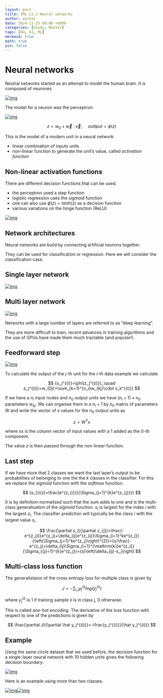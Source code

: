 ```yaml
---
layout: post
title: IML L5.1 Neural networks
author: wichai
date: 2024-11-25 09:00 +0000 
categories: [Study, Master]
tags: [DU, AI, ML]
mermaid: true
math: true
pin: false
---
```


# Neural networks

Neutral networks started as an attempt to model the human brain. It is composed of neurones

[![img](https://miscada-ml-2324.notes.dmaitre.phyip3.dur.ac.uk/assets/lecture-5-neural-networks/neural-networks_files/neuron.png)](https://miscada-ml-2324.notes.dmaitre.phyip3.dur.ac.uk/assets/lecture-5-neural-networks/neural-networks_files/neuron.png)

The model for a neuron was the perceptron:

[![img](https://miscada-ml-2324.notes.dmaitre.phyip3.dur.ac.uk/assets/lecture-5-neural-networks/neural-networks_files/perceptron.png)](https://miscada-ml-2324.notes.dmaitre.phyip3.dur.ac.uk/assets/lecture-5-neural-networks/neural-networks_files/perceptron.png)


$$
z = w_0 + \vec w \cdot \vec x; \ \ \ \ \ outtput = \phi(z)
$$


This is the model of a modern unit in a neural network:

- linear combination of inputs units
- non-linear function to generate the unit’s value, called *activation function*

## Non-linear activation functions

There are different decision functions that can be used.

- the perceptron used a step function
- logistic regression uses the sigmoid function
- one can also use $\phi(z) = tanh(z)$ as a decision function
- various variations on the hinge function (ReLU)

[![img](https://miscada-ml-2324.notes.dmaitre.phyip3.dur.ac.uk/assets/lecture-5-neural-networks/neural-networks_files/decision.png)](https://miscada-ml-2324.notes.dmaitre.phyip3.dur.ac.uk/assets/lecture-5-neural-networks/neural-networks_files/decision.png)

## Network architectures

Neural networks are build by connecting artificial neurons together.

They can be used for classification or regression. Here we will consider the classification case.

## Single layer network

[![img](https://miscada-ml-2324.notes.dmaitre.phyip3.dur.ac.uk/assets/lecture-5-neural-networks/neural-networks_files/onelayer.png)](https://miscada-ml-2324.notes.dmaitre.phyip3.dur.ac.uk/assets/lecture-5-neural-networks/neural-networks_files/onelayer.png)

## Multi layer network

[![img](https://miscada-ml-2324.notes.dmaitre.phyip3.dur.ac.uk/assets/lecture-5-neural-networks/neural-networks_files/multilayer.png)](https://miscada-ml-2324.notes.dmaitre.phyip3.dur.ac.uk/assets/lecture-5-neural-networks/neural-networks_files/multilayer.png)

Networks with a large number of layers are referred to as “deep learning”.

They are more difficult to train, recent advances in training algorithms and the use of GPUs have made them much tractable (and popular!).

## Feedforward step

[![img](https://miscada-ml-2324.notes.dmaitre.phyip3.dur.ac.uk/assets/lecture-5-neural-networks/neural-networks_files/input_output.png)](https://miscada-ml-2324.notes.dmaitre.phyip3.dur.ac.uk/assets/lecture-5-neural-networks/neural-networks_files/input_output.png)

To calculate the output of the $j$-th unit for the $i$-th data example we calculate


$$
{o_j^{(i)}=\phi(z_j^{(i)});,\quad z_j^{(i)}=w_{0j}+\sum_{k=1}^{n_i}w_{kj}\cdot x_k^{(i)}}
$$


If we have a $n_i$ input nodes and $n_0$ output units we have $(n_i +1)\times n_0$ parameters $w_{kj}$. We can organise them in a $n_i+1$ by $n_0$ matrix of parameters $W$ and write the vector of $x$ values for the $n_0$ output units as


$$
z = W^Tx
$$


where xx is the column vector of input values with a $1$ added as the $0$-th component.

The value $z$ is then passed through the non-linear function.

## Last step

If we have more that 2 classes we want the last layer’s output to be probabilities of belonging to one the the $k$ classes in the classifier. For this we replace the sigmoid function with the *softmax* function:


$$
{s_{i}(z)=\frac{e^{z_{i}}}{\Sigma_{j=1}^{k}e^{z_{j}}}}
$$


It is by definition normalised such that the sum adds to one and is the multi-class generalisation of the sigmoid function. $s_i$ is largest for the index $i$ with the largest $z_i$. The classifier prediction will typically be the class $i$ with the largest value $s_i$.


$$
\frac{\partial s_i}{\partial z_{j}}=\frac{-e^{z_{i}}e^{z_j}+\delta_{ij}e^{z_{i}}\Sigma_{i=1}^ke^{z_i}}{\left(\Sigma_{j=1}^ke^{z_j}\right)^{2}}={s}\frac{-e^{z_j}+\delta_{ij}\Sigma_{i=1}^{\mathrm{k}}e^{z_i}}{\Sigma_{{j}=1}^{k}e^{z_j}}={s}\left(\delta_{ij}-s_j\right)
$$


## Multi-class loss function

The generalistaion of the cross entropy loss for multiple class is given by


$$
{J=-\sum_{i,j}y_{j}^{(i)}log(\hat y_{j}^{(i)})}
$$


where $y^{(i)}_j$ is $1$ if training sample ii is in class $j$, 0 otherwise.

This is called *one-hot encoding*. The derivative of the loss function with respect to one of the predictions is given by


$$
\frac{\partial J}{\partial \hat y_j^{(i)}}=-\frac{y_j^{(i)}}{\hat y_j^{(i)}}
$$


## Example

Using the same circle dataset that we used before, the decision function for a single-layer neural network with 10 hidden units gives the following decision boundary:

[![img](https://miscada-ml-2324.notes.dmaitre.phyip3.dur.ac.uk/assets/lecture-5-neural-networks/neural-networks_files/circles_ML.png)](https://miscada-ml-2324.notes.dmaitre.phyip3.dur.ac.uk/assets/lecture-5-neural-networks/neural-networks_files/circles_ML.png)

Here is an example using more than two classes.

[![img](https://miscada-ml-2324.notes.dmaitre.phyip3.dur.ac.uk/assets/lecture-5-neural-networks/neural-networks_files/iris_3class.png)](https://miscada-ml-2324.notes.dmaitre.phyip3.dur.ac.uk/assets/lecture-5-neural-networks/neural-networks_files/iris_3class.png)[![img](https://miscada-ml-2324.notes.dmaitre.phyip3.dur.ac.uk/assets/lecture-5-neural-networks/neural-networks_files/iris_ML.png)](https://miscada-ml-2324.notes.dmaitre.phyip3.dur.ac.uk/assets/lecture-5-neural-networks/neural-networks_files/iris_ML.png)
